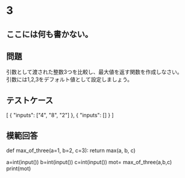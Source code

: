 # 3
ここには何も書かない。
---
## 問題

引数として渡された整数3つを比較し、最大値を返す関数を作成しなさい。<br>
引数には1,2,3をデフォルト値として設定しましょう。

## テストケース

[
	{
		"inputs": ["4", "8", "2"]
	},
	{
		"inputs": []
	}
]


## 模範回答
def max_of_three(a=1, b=2, c=3):
    return max(a, b, c)

a=int(input())
b=int(input())
c=int(input())
mot= max_of_three(a,b,c)
print(mot)